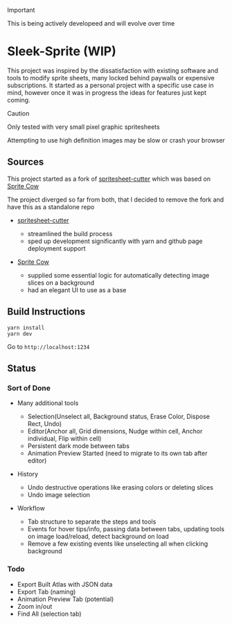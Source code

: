 > [!IMPORTANT]
> This is being actively developeed and will evolve over time

# Sleek-Sprite (WIP)

This project was inspired by the dissatisfaction with existing software and tools to modify sprite sheets, many locked behind paywalls or expensive subscriptions. It started as a personal project with a specific use case in mind, however once it was in progress the ideas for features just kept coming.

> [!Caution]
> Only tested with very small pixel graphic spritesheets
>
> Attempting to use high definition images may be slow or crash your browser

## Sources

This project started as a fork of [spritesheet-cutter](https://github.com/yeoji/spritesheet-cutter)
which was based on [Sprite Cow](https://github.com/jakearchibald/sprite-cow)

The project diverged so far from both, that I decided to remove the fork and have this as a standalone repo

- [spritesheet-cutter](https://github.com/yeoji/spritesheet-cutter)
  - streamlined the build process
  - sped up development significantly with yarn and github page deployment support

- [Sprite Cow](https://github.com/jakearchibald/sprite-cow)
  - supplied some essential logic for automatically detecting image slices on a background
  - had an elegant UI to use as a base

## Build Instructions

```
yarn install
yarn dev
```

Go to `http://localhost:1234`

## Status

### Sort of Done

- Many additional tools
  * Selection(Unselect all, Background status, Erase Color, Dispose Rect, Undo)
  * Editor(Anchor all, Grid dimensions, Nudge within cell, Anchor individual, Flip within cell)
  * Persistent dark mode between tabs
  * Animation Preview Started (need to migrate to its own tab after editor)

- History
  * Undo destructive operations like erasing colors or deleting slices
  * Undo image selection

- Workflow
   * Tab structure to separate the steps and tools
   * Events for hover tips/info, passing data between tabs, updating tools on image load/reload, detect background on load
   * Remove a few existing events like unselecting all when clicking background

### Todo
- Export Built Atlas with JSON data
- Export Tab (naming)
- Animation Preview Tab (potential)
- Zoom in/out
- Find All (selection tab)

